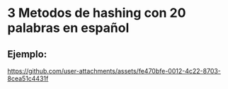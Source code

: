 # 3 **Metodos de hashing con 20 palabras en español**
## Ejemplo:
https://github.com/user-attachments/assets/fe470bfe-0012-4c22-8703-8cea51c4431f
